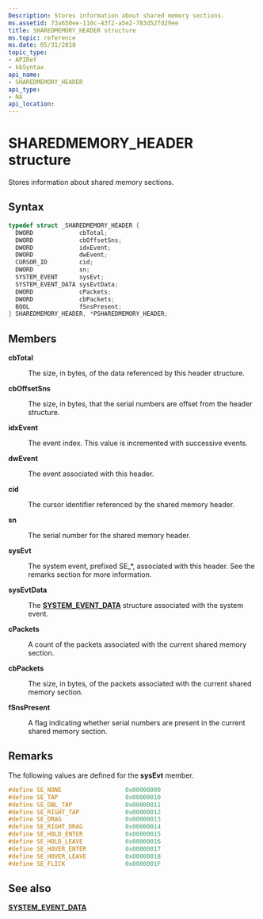 ```yaml
---
Description: Stores information about shared memory sections.
ms.assetid: 73a650ee-110c-43f2-a5e2-783d52fd29ee
title: SHAREDMEMORY_HEADER structure
ms.topic: reference
ms.date: 05/31/2018
topic_type: 
- APIRef
- kbSyntax
api_name: 
- SHAREDMEMORY_HEADER
api_type: 
- NA
api_location: 
---
```


# SHAREDMEMORY\_HEADER structure

Stores information about shared memory sections.

## Syntax


```C++
typedef struct _SHAREDMEMORY_HEADER {
  DWORD             cbTotal;
  DWORD             cbOffsetSns;
  DWORD             idxEvent;
  DWORD             dwEvent;
  CURSOR_ID         cid;
  DWORD             sn;
  SYSTEM_EVENT      sysEvt;
  SYSTEM_EVENT_DATA sysEvtData;
  DWORD             cPackets;
  DWORD             cbPackets;
  BOOL              fSnsPresent;
} SHAREDMEMORY_HEADER, *PSHAREDMEMORY_HEADER;
```



## Members

<dl> <dt>

**cbTotal**
</dt> <dd>

The size, in bytes, of the data referenced by this header structure.

</dd> <dt>

**cbOffsetSns**
</dt> <dd>

The size, in bytes, that the serial numbers are offset from the header structure.

</dd> <dt>

**idxEvent**
</dt> <dd>

The event index. This value is incremented with successive events.

</dd> <dt>

**dwEvent**
</dt> <dd>

The event associated with this header.

</dd> <dt>

**cid**
</dt> <dd>

The cursor identifier referenced by the shared memory header.

</dd> <dt>

**sn**
</dt> <dd>

The serial number for the shared memory header.

</dd> <dt>

**sysEvt**
</dt> <dd>

The system event, prefixed SE\_\*, associated with this header. See the remarks section for more information.

</dd> <dt>

**sysEvtData**
</dt> <dd>

The [**SYSTEM\_EVENT\_DATA**](/windows/win32/api/tpcshrd/ns-tpcshrd-system_event_data) structure associated with the system event.

</dd> <dt>

**cPackets**
</dt> <dd>

A count of the packets associated with the current shared memory section.

</dd> <dt>

**cbPackets**
</dt> <dd>

The size, in bytes, of the packets associated with the current shared memory section.

</dd> <dt>

**fSnsPresent**
</dt> <dd>

A flag indicating whether serial numbers are present in the current shared memory section.

</dd> </dl>

## Remarks

The following values are defined for the **sysEvt** member.


```C++
#define SE_NONE                  0x00000000
#define SE_TAP                   0x00000010
#define SE_DBL_TAP               0x00000011
#define SE_RIGHT_TAP             0x00000012
#define SE_DRAG                  0x00000013
#define SE_RIGHT_DRAG            0x00000014
#define SE_HOLD_ENTER            0x00000015
#define SE_HOLD_LEAVE            0x00000016
#define SE_HOVER_ENTER           0x00000017
#define SE_HOVER_LEAVE           0x00000018
#define SE_FLICK                 0x0000001F
```



## See also

<dl> <dt>

[**SYSTEM\_EVENT\_DATA**](/windows/win32/api/tpcshrd/ns-tpcshrd-system_event_data)
</dt> </dl>

 

 



